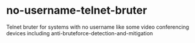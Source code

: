 # no-username-telnet-bruter
Telnet bruter for systems with no username like some video conferencing devices including anti-bruteforce-detection-and-mitigation
